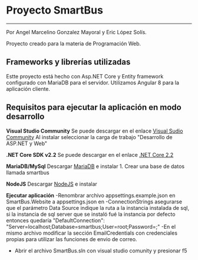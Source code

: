 # Proyecto SmartBus
---
Por Angel Marcelino Gonzalez Mayoral y Eric López Solís.

Proyecto creado para la materia de Programación Web.
## Frameworks y librerías utilizadas

Estte proyecto está hecho con Asp.NET Core y Entity framework configurado con MariaDB para el servidor.
Utilizamos Angular 8 para la aplicación cliente.


## Requisitos para ejecutar la aplicación en modo desarrollo
**Visual Studio Community**
Se puede descargar en el enlace [Visual Sudio Community](https://visualstudio.microsoft.com/es/vs/community/)
Al instalar seleccionar la carga de trabajo "Desarrollo de ASP.NET y Web"

**.NET Core  SDK v2.2**
Se puede descargar en el enlace [.NET Core 2.2](https://dotnet.microsoft.com/download/dotnet-core/2.2/)


**MariaDB/MySql**
    Descargar [MariaDB](https://mariadb.org/download/) e instalar
    1. Crear una base de datos llamada smartbus

**NodeJS**
Descargar [NodeJS](https://nodejs.org/en/download/) e instalar

**Ejecutar aplicación**
-Renombrar archivo appsettings.example.json en SmartBus.Website a appsettings.json en
     -ConnectionStrings asegurarse que el parámetro Data Source indique la ruta a la instancia instalada de sql, si la instancia de sql server que se instaló fué la instancia por defecto entonces quedaría "DefaultConnection":  "Server=localhost;Database=smartbus;User=root;Password=;"
     -En el mismo archivo modificar la sección EmailCredentials con credenciales propias para utilizar las funciones de envio de correo.
- Abrir el archivo SmartBus.sln con visual studio comunity y presionar f5
